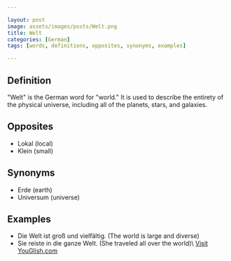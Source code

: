 ```yaml
---

layout: post
image: assets/images/posts/Welt.png
title: Welt
categories: [German]
tags: [words, definitions, opposites, synonyms, examples]

---
```


## Definition
"Welt" is the German word for "world." It is used to describe the entirety of the physical universe, including all of the planets, stars, and galaxies.

## Opposites
- Lokal (local)
- Klein (small)

## Synonyms
- Erde (earth)
- Universum (universe)

## Examples
- Die Welt ist groß und vielfältig. (The world is large and diverse)
- Sie reiste in die ganze Welt. (She traveled all over the world)\ <a id="yg-widget-0" class="youglish-widget" data-query="Welt" data-lang="german" data-components="8412" data-auto-start="0" data-bkg-color="theme_light" data-title="How%20to%20pronounce%20Welt%20in%20German"  rel="nofollow" href="https://youglish.com">Visit YouGlish.com</a><script async src="https://youglish.com/public/emb/widget.js" charset="utf-8"></script>